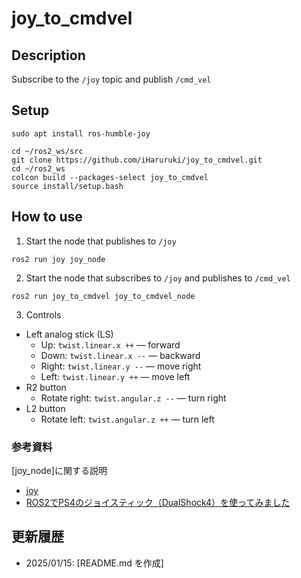 # joy_to_cmdvel
## Description
Subscribe to the `/joy` topic and publish `/cmd_vel`

## Setup
```shell
sudo apt install ros-humble-joy
```
```shell
cd ~/ros2_ws/src
git clone https://github.com/iHaruruki/joy_to_cmdvel.git
cd ~/ros2_ws
colcon build --packages-select joy_to_cmdvel
source install/setup.bash
```
## How to use
1. Start the node that publishes to `/joy`
```shell
ros2 run joy joy_node
```
2. Start the node that subscribes to `/joy` and publishes to `/cmd_vel`
```shell
ros2 run joy_to_cmdvel joy_to_cmdvel_node
```
3. Controls
* Left analog stick (LS)
    * Up: `twist.linear.x ++` — forward
    * Down: `twist.linear.x --` — backward
    * Right: `twist.linear.y --` — move right
    * Left: `twist.linear.y ++` — move left
* R2 button
    * Rotate right: `twist.angular.z --` — turn right
* L2 button
    * Rotate left: `twist.angular.z ++` — turn left
### 参考資料
[joy_node]に関する説明
* [joy](https://docs.ros.org/en/humble/p/joy/index.html)
* [ROS2でPS4のジョイスティック（DualShock4）を使ってみました](https://kanpapa.com/today/2022/09/ros2-joy-ps4-dualshock.html)

## 更新履歴
* 2025/01/15: [README.md を作成]
